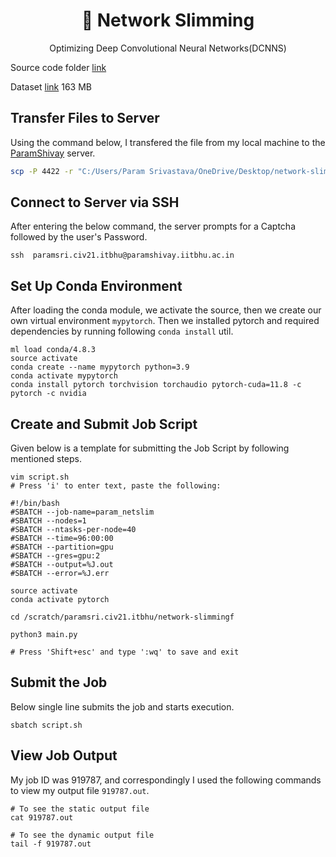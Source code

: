 <div align="center">
  <h1>📖 Network Slimming</h1>
  <p>Optimizing Deep Convolutional Neural Networks(DCNNS)</p>
</div>
<p align="center">
</p>

Source code folder [link](https://drive.google.com/drive/folders/1lrY4gBAcqBVyPP3ps7TneOn5UnO9Rnv5?usp=sharing)

Dataset [link](https://www.cs.toronto.edu/~kriz/cifar-10-python.tar.gz) 163 MB

## Transfer Files to Server

Using the command below, I transfered the file from my local machine to the [ParamShivay](https://nsmindia.in/node/155) server.

```bash
scp -P 4422 -r "C:/Users/Param Srivastava/OneDrive/Desktop/network-slimmingf/" paramsri.civ21.itbhu@172.16.40.30:/scratch/paramsri.civ21.itbhu/
```

## Connect to Server via SSH

After entering the below command, the server prompts for a Captcha followed by the user's Password.

```
ssh  paramsri.civ21.itbhu@paramshivay.iitbhu.ac.in
```

## Set Up Conda Environment

After loading the conda module, we activate the source, then we create our own virtual environment `mypytorch`. Then we installed pytorch and required dependencies by running following `conda install` util.

```
ml load conda/4.8.3
source activate
conda create --name mypytorch python=3.9
conda activate mypytorch
conda install pytorch torchvision torchaudio pytorch-cuda=11.8 -c pytorch -c nvidia
```

## Create and Submit Job Script

Given below is a template for submitting the Job Script by following mentioned steps.

```
vim script.sh
# Press 'i' to enter text, paste the following:

#!/bin/bash
#SBATCH --job-name=param_netslim
#SBATCH --nodes=1
#SBATCH --ntasks-per-node=40
#SBATCH --time=96:00:00
#SBATCH --partition=gpu
#SBATCH --gres=gpu:2
#SBATCH --output=%J.out
#SBATCH --error=%J.err

source activate
conda activate pytorch

cd /scratch/paramsri.civ21.itbhu/network-slimmingf

python3 main.py

# Press 'Shift+esc' and type ':wq' to save and exit
```

## Submit the Job

Below single line submits the job and starts execution.

```
sbatch script.sh
```

## View Job Output

My job ID was 919787, and correspondingly I used the following commands to view my output file `919787.out`.

```
# To see the static output file
cat 919787.out

# To see the dynamic output file
tail -f 919787.out
```
